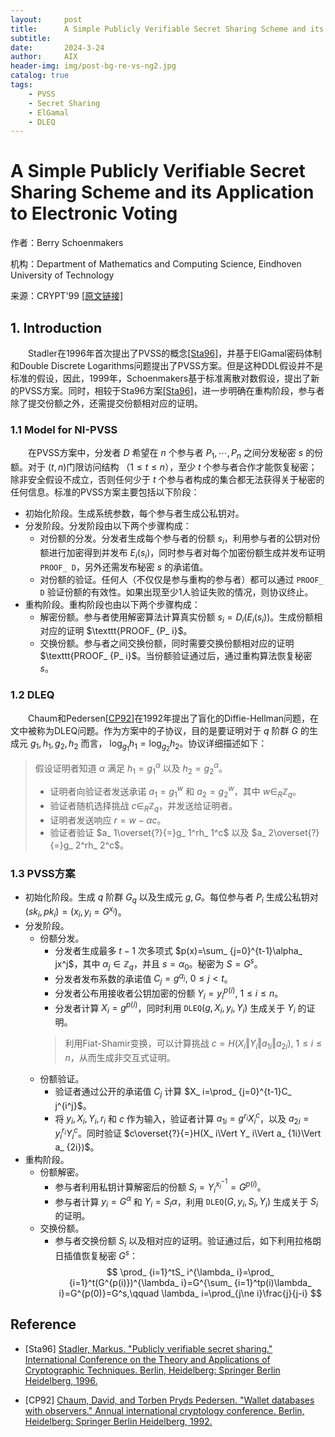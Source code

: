 ```yaml
---
layout:     post
title:      A Simple Publicly Verifiable Secret Sharing Scheme and its Application to Electronic Voting
subtitle:   
date:       2024-3-24
author:     AIX
header-img: img/post-bg-re-vs-ng2.jpg
catalog: true
tags:
    - PVSS
    - Secret Sharing
    - ElGamal
    - DLEQ
---
```


<html>
<script>
MathJax = {
  tex: {
    inlineMath: [['$', '$'], ['\\(', '\\)']]
  },
  svg: {
    fontCache: 'global'
  }
};
</script>

<script type="text/javascript" id="MathJax-script" async
  src="https://cdn.jsdelivr.net/npm/mathjax@3/es5/tex-svg.js">
</script>
</html>

# A Simple Publicly Verifiable Secret Sharing Scheme and its Application to Electronic Voting

作者：Berry Schoenmakers

机构：Department of Mathematics and Computing Science, Eindhoven University of Technology

来源：CRYPT'99 [[原文链接]](https://link.springer.com/chapter/10.1007/3-540-48405-1_10)


## 1. Introduction

&emsp;&emsp;Stadler在1996年首次提出了PVSS的概念[[Sta96]](#Sta96)，并基于ElGamal密码体制和Double Discrete Logarithms问题提出了PVSS方案。但是这种DDL假设并不是标准的假设，因此，1999年，Schoenmakers基于标准离散对数假设，提出了新的PVSS方案。同时，相较于Sta96方案[[Sta96]](#Sta96)，进一步明确在重构阶段，参与者除了提交份额之外，还需提交份额相对应的证明。

### 1.1 Model for NI-PVSS
&emsp;&emsp;在PVSS方案中，分发者 $D$ 希望在 $n$ 个参与者 $P_ 1,\cdots,P_ n$ 之间分发秘密 $s$ 的份额。对于 $(t,n)$门限访问结构 （$1\le t\le n$），至少 $t$ 个参与者合作才能恢复秘密；除非安全假设不成立，否则任何少于 $t$ 个参与者构成的集合都无法获得关于秘密的任何信息。标准的PVSS方案主要包括以下阶段：
- 初始化阶段。生成系统参数，每个参与者生成公私钥对。
- 分发阶段。分发阶段由以下两个步骤构成：
  - 对份额的分发。分发者生成每个参与者的份额 $s_ i$，利用参与者的公钥对份额进行加密得到并发布 $E_ i(s_ i)$，同时参与者对每个加密份额生成并发布证明 $\texttt{PROOF_ D}$，另外还需发布秘密 $s$ 的承诺值。
  - 对份额的验证。任何人（不仅仅是参与重构的参与者）都可以通过 $\texttt{PROOF_ D}$ 验证份额的有效性。如果出现至少1人验证失败的情况，则协议终止。
- 重构阶段。重构阶段也由以下两个步骤构成：
  - 解密份额。参与者使用解密算法计算真实份额 $s_ i=D_ i(E_ i(s_ i))$。生成份额相对应的证明 $\texttt{PROOF_ {P_ i}$。
  - 交换份额。参与者之间交换份额，同时需要交换份额相对应的证明 $\texttt{PROOF_ {P_ i}$。当份额验证通过后，通过重构算法恢复秘密 $s$。



### 1.2 DLEQ
&emsp;&emsp;Chaum和Pedersen[[CP92]](#CP92)在1992年提出了盲化的Diffie-Hellman问题，在文中被称为DLEQ问题。作为方案中的子协议，目的是要证明对于 $q$ 阶群 $G$ 的生成元 $g_ 1,h_ 1,g_ 2,h_ 2$ 而言， $\text{log}_ {g_ 1}h_1=\text{log}_ {g_ 2}h_ 2$。协议详细描述如下：
> 假设证明者知道 $\alpha$ 满足 $h_ 1=g_ 1^\alpha$ 以及 $h_ 2=g_ 2^\alpha$。
> - 证明者向验证者发送承诺 $a_ 1=g_ 1^w$ 和 $a_ 2=g_ 2^w$，其中 $w\in_ R\mathbb{Z}_ q$。
> - 验证者随机选择挑战 $c\in_ R\mathbb{Z}_ q$，并发送给证明者。
> - 证明者发送响应 $r=w-\alpha c$。
> - 验证者验证 $a_ 1\overset{?}{=}g_ 1^rh_ 1^c$ 以及 $a_ 2\overset{?}{=}g_ 2^rh_ 2^c$。


### 1.3 PVSS方案
- 初始化阶段。生成 $q$ 阶群 $G_ q$ 以及生成元 $g,G$。每位参与者 $P_ i$ 生成公私钥对 $(sk_ i,pk_ i)=(x_ i,y_ i=G^{x_ i})$。
- 分发阶段。
  - 份额分发。
    - 分发者生成最多 $t-1$ 次多项式 $p(x)=\sum_ {j=0}^{t-1}\alpha_ jx^j$，其中 $\alpha_ j\in \mathbb{Z}_ q$，并且 $s=\alpha_ 0$。秘密为 $S=G^s$。
    - 分发者发布系数的承诺值 $C_ j=g^{\alpha_ j},\ 0\le j<t$。
    - 分发者公布用接收者公钥加密的份额 $Y_ i=y_ i^{p(i)},\ 1\le i\le n$。
    - 分发者计算 $X_ i=g^{p(i)}$，同时利用 $\texttt{DLEQ}(g,X_ i,y_ i,Y_ i)$ 生成关于 $Y_ i$ 的证明。
    > 利用Fiat-Shamir变换，可以计算挑战 $c=H(X_ i\Vert Y_ i\Vert a_ {1i}\Vert a_ {2i}),\ 1\le i\le n$，从而生成非交互式证明。
  - 份额验证。
    - 验证者通过公开的承诺值 $C_ j$ 计算 $X_ i=\prod_ {j=0}^{t-1}C_ j^{i^j}$。
    - 将 $y_ i,X_ i, Y_ i,r_ i$ 和 $c$ 作为输入，验证者计算 $a_ {1i}=g^{r_ i}X_ i^{c}$，以及 $a_ {2i}=y_ i^{r_ i}Y_ i^c$。同时验证 $c\overset{?}{=}H(X_ i\Vert Y_ i\Vert a_ {1i}\Vert a_ {2i})$。
- 重构阶段。
  - 份额解密。
    - 参与者利用私钥计算解密后的份额 $S_ i=Y_ i^{x_ i^{-1}}=G^{p(i)}$。
    - 参与者计算 $y_ i=G^\alpha$ 和 $Y_ i=S_ i\alpha$，利用 $\texttt{DLEQ}(G,y_ i,S_ i,Y_ i)$ 生成关于 $S_ i$ 的证明。
  - 交换份额。
    - 参与者交换份额 $S_ i$ 以及相对应的证明。验证通过后，如下利用拉格朗日插值恢复秘密 $G^s$：
    $$
    \prod_ {i=1}^tS_ i^{\lambda_ i}=\prod_ {i=1}^t(G^{p(i)})^{\lambda_ i}=G^{\sum_ {i=1}^tp(i)\lambda_ i}=G^{p(0)}=G^s,\qquad \lambda_ i=\prod_{j\ne i}\frac{j}{j-i}
    $$





## Reference
<!-- 这边文章是介绍如何在 Markdown 中增加文献引用。[<sup>1</sup>](#refer-anchor-1) -->
<div id="Sta96"></div>

- [Sta96] [Stadler, Markus. "Publicly verifiable secret sharing." International Conference on the Theory and Applications of Cryptographic Techniques. Berlin, Heidelberg: Springer Berlin Heidelberg, 1996.](https://link.springer.com/chapter/10.1007/3-540-68339-9_17)

<div id="CP92"></div>

- [CP92] [Chaum, David, and Torben Pryds Pedersen. "Wallet databases with observers." Annual international cryptology conference. Berlin, Heidelberg: Springer Berlin Heidelberg, 1992.](https://link.springer.com/chapter/10.1007/3-540-48071-4_7)



